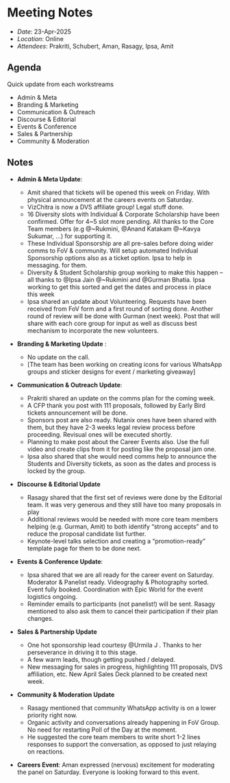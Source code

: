 # Meeting Notes

- _Date_: 23-Apr-2025
- _Location_: Online
- _Attendees_: Prakriti, Schubert, Aman, Rasagy, Ipsa, Amit

## Agenda

Quick update from each workstreams

- Admin & Meta
- Branding & Marketing
- Communication & Outreach
- Discourse & Editorial
- Events & Conference
- Sales & Partnership
- Community & Moderation

## Notes

-  **Admin & Meta Update**: 
     - Amit shared that tickets will be opened this week on Friday. With physical announcement at the careers events on Saturday.
     - VizChitra is now a DVS affiliate group! Legal stuff done.
     - 16 Diversity slots with Individual & Corporate Scholarship have been confirmed.  Offer for 4~5 slot more pending. All thanks to the  Core Team members (e.g @⁨~Rukmini⁩, @⁨Anand Katakam⁩ @⁨~Kavya Sukumar⁩, …) for supporting it. 
     - These Individual Sponsorship are all pre-sales before doing wider comms to FoV & community. Will setup automated Individual Sponsorship options also as a ticket option. Ipsa to help in messaging. for them.
     - Diversity & Student Scholarship group working to make this happen – all thanks to @⁨Ipsa Jain⁩ @⁨~Rukmini⁩ and @⁨Gurman Bhatia⁩. Ipsa working to get this sorted and  get the dates and process in place this week
     - Ipsa shared an update about Volunteering. Requests have been received from FoV form and a first round of sorting done. Another round of review will be done with Gurman (next week). Post that will share with each core group for input as well as discuss best mechanism to incorporate the new volunteers.

- **Branding & Marketing Update** :     
    - No update on the call.
    - [The team has been working on creating icons for various WhatsApp groups and sticker designs for event / marketing giveaway]

- **Communication & Outreach Update**: 
    - Prakriti shared an update on the comms plan for the coming week.
    - A CFP thank you post with 111 proposals, followed by Early Bird tickets announcement will be done.
    - Sponsors post are also ready. Nutanix ones have been shared with them, but they have 2-3 weeks legal review process before proceeding. Revisual ones will be executed shortly. 
    - Planning to make post about the Career Events also. Use the full video and create clips from it for posting like the proposal jam one.
    - Ipsa also shared that she would need comms help to announce the Students and Diversity tickets, as soon as the dates and process is locked by the group.

- **Discourse & Editorial Update**
    - Rasagy shared that the first set of reviews were done by the Editorial team. It was very generous and they still have too many proposals in play 
    - Additional reviews would be needed with more core team members helping (e.g. Gurman, Amit) to both identify “strong accepts” and to reduce the proposal candidate list further.
    - Keynote-level talks selection and creating a “promotion-ready” template page for them to be done next. 
 
- **Events & Conference Update**: 
    - Ipsa shared that we are all ready for the career event on Saturday. Moderator & Panelist ready. Videography & Photography sorted. Event fully booked. Coordination with Epic World for the event logistics ongoing.
    - Reminder emails to participants (not panelist!) will be sent. Rasagy mentioned to also ask them to cancel their participation if their plan changes.

- **Sales & Partnership Update**
   - One hot sponsorship lead courtesy @⁨Urmila J⁩ . Thanks to her perseverance in driving it to this stage.  
   - A few warm leads, though getting pushed / delayed.
   - New messaging for sales in progress, highlighting 111 proposals, DVS affiliation, etc. New April Sales Deck planned to be created next week.
  
- **Community & Moderation Update**
   - Rasagy mentioned that community WhatsApp activity is on a lower priority right now.
   - Organic activity and conversations already happening in FoV Group. No need for restarting Poll of the Day at the moment.
  - He suggested the core team members to write short 1-2 lines responses to support the conversation, as opposed to just relaying on reactions. 

- **Careers Event**: Aman expressed (nervous) excitement for moderating the panel on Saturday. Everyone is looking forward to this event.